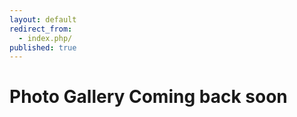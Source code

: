 ```yaml
---
layout: default
redirect_from:
  - index.php/
published: true
---
```



Photo Gallery Coming back soon
=======
